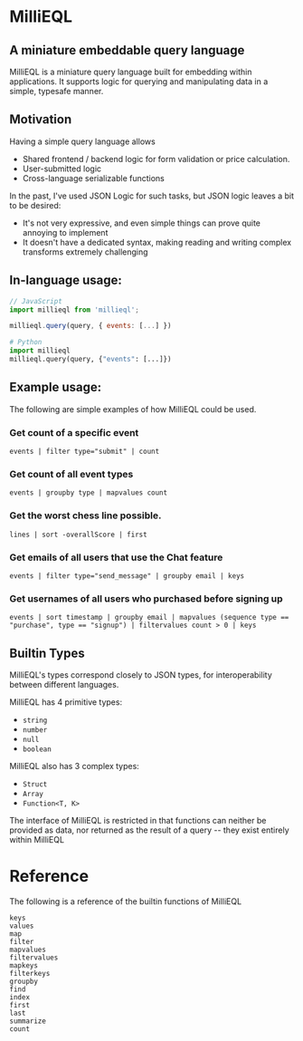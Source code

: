 # MilliEQL
## A miniature embeddable query language

MilliEQL is a miniature query language built for embedding within applications. It supports
logic for querying and manipulating data in a simple, typesafe manner.

## Motivation
Having a simple query language allows 
* Shared frontend / backend logic for form validation or price calculation. 
* User-submitted logic
* Cross-language serializable functions

In the past, I've used JSON Logic for such tasks, but JSON logic leaves a bit to be desired:
* It's not very expressive, and even simple things can prove quite annoying to implement
* It doesn't have a dedicated syntax, making reading and writing complex transforms extremely challenging

## In-language usage:

```js
// JavaScript
import millieql from 'millieql';

millieql.query(query, { events: [...] })
```

```py
# Python
import millieql
millieql.query(query, {"events": [...]})
```



## Example usage:
The following are simple examples of how MilliEQL could be used.

### Get count of a specific event
`events | filter type="submit" | count`

### Get count of all event types
`events | groupby type | mapvalues count`

### Get the worst chess line possible.
`lines | sort -overallScore | first`

### Get emails of all users that use the Chat feature
`events | filter type="send_message" | groupby email | keys`

### Get usernames of all users who purchased before signing up
`events | sort timestamp | groupby email | mapvalues (sequence type == "purchase", type == "signup") | filtervalues count > 0 | keys`

## Builtin Types
MilliEQL's types correspond closely to JSON types, for interoperability between different languages.

MilliEQL has 4 primitive types:
- `string`
- `number`
- `null`
- `boolean`

MilliEQL also has 3 complex types:
- `Struct`
- `Array`
- `Function<T, K>`

The interface of MilliEQL is restricted in that functions can neither be provided as data, nor returned as the result of a query -- they exist entirely within MilliEQL


# Reference
The following is a reference of the builtin functions of MilliEQL

```
keys
values
map
filter
mapvalues
filtervalues
mapkeys
filterkeys
groupby
find
index
first
last
summarize
count
```